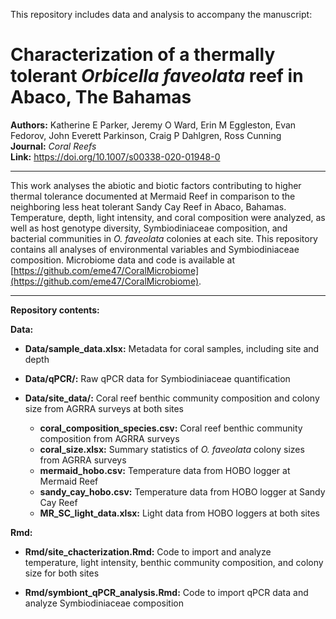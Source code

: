 This repository includes data and analysis to accompany the manuscript:

# Characterization of a thermally tolerant *Orbicella faveolata* reef in Abaco, The Bahamas

**Authors:** Katherine E Parker, Jeremy O Ward, Erin M Eggleston, Evan Fedorov, John Everett Parkinson, Craig P Dahlgren, Ross Cunning  
**Journal:** *Coral Reefs*  
**Link:** https://doi.org/10.1007/s00338-020-01948-0

---

This work analyses the abiotic and biotic factors contributing to higher thermal tolerance documented at Mermaid Reef in comparison to the neighboring less heat tolerant Sandy Cay Reef in Abaco, Bahamas. Temperature, depth, light intensity, and coral composition were analyzed, as well as host genotype diversity, Symbiodiniaceae composition, and bacterial communities in *O. faveolata* colonies at each site. This repository contains all analyses of environmental variables and Symbiodiniaceae composition. Microbiome data and code is available at [https://github.com/eme47/CoralMicrobiome](https://github.com/eme47/CoralMicrobiome).

---
**Repository contents:**  
  
**Data:**  

* **Data/sample_data.xlsx:** Metadata for coral samples, including site and depth

* **Data/qPCR/:** Raw qPCR data for Symbiodiniaceae quantification

* **Data/site_data/:** Coral reef benthic community composition and colony size from AGRRA surveys at both sites

    + **coral_composition_species.csv:** Coral reef benthic community composition from AGRRA surveys  
    + **coral_size.xlsx:** Summary statistics of *O. faveolata* colony sizes from AGRRA surveys
    + **mermaid_hobo.csv:** Temperature data from HOBO logger at Mermaid Reef
    + **sandy_cay_hobo.csv:** Temperature data from HOBO logger at Sandy Cay Reef
    + **MR_SC_light_data.xlsx:** Light data from HOBO loggers at both sites  
    
  
**Rmd:** 

* **Rmd/site_chacterization.Rmd:** Code to import and analyze temperature, light intensity, benthic community composition, and colony size for both sites 

* **Rmd/symbiont_qPCR_analysis.Rmd:** Code to import qPCR data and analyze Symbiodiniaceae composition 

